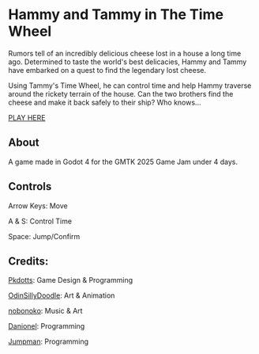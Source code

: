 # Hammy and Tammy in The Time Wheel
Rumors tell of an incredibly delicious cheese lost in a house a long time ago. Determined to taste the world's best delicacies, Hammy and Tammy have embarked on a quest to find the legendary lost cheese. 

Using Tammy's Time Wheel, he can control time and help Hammy traverse around the rickety terrain of the house. Can the two brothers find the cheese and make it back safely to their ship? Who knows... 

[PLAY HERE](https://pkdotts.itch.io/hammy-and-tammy)

## About
A game made in Godot 4 for the GMTK 2025 Game Jam under 4 days.

## Controls
Arrow Keys: Move

A & S: Control Time

Space: Jump/Confirm


## Credits: 
[Pkdotts](https://x.com/Pkdotts): Game Design & Programming

[OdinSillyDoodle](https://x.com/OdinSillyDoodle): Art & Animation

[nobonoko](https://bsky.app/profile/nobonoko.bsky.social): Music & Art

[Danionel](https://x.com/DanionelP): Programming

[Jumpman](https://bsky.app/profile/jumpmanfr.bsky.social): Programming
